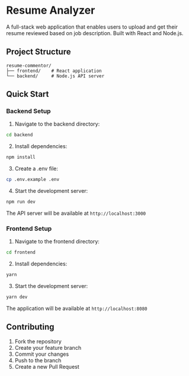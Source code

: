 ﻿# Resume Analyzer

A full-stack web application that enables users to upload and get their resume reviewed based on job description. Built with React and Node.js.

## Project Structure

```
resume-commentor/
├── frontend/    # React application
└── backend/     # Node.js API server
```

## Quick Start

### Backend Setup

1. Navigate to the backend directory:
```bash
cd backend
```

2. Install dependencies:
```bash
npm install
```

3. Create a .env file:
```bash
cp .env.example .env
```

4. Start the development server:
```bash
npm run dev
```

The API server will be available at `http://localhost:3000`

### Frontend Setup

1. Navigate to the frontend directory:
```bash
cd frontend
```

2. Install dependencies:
```bash
yarn
```

3. Start the development server:
```bash
yarn dev
```

The application will be available at `http://localhost:8080`

## Contributing

1. Fork the repository
2. Create your feature branch
3. Commit your changes
4. Push to the branch
5. Create a new Pull Request
